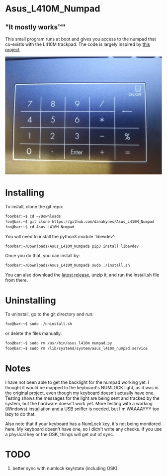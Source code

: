 <!----------------------------------------------------------------------------->
<!-- Filename: README.md                                       /          \  -->
<!-- Project : Asus_L410M_Numpad                              |     ()     | -->
<!-- Date    : 02/17/2019                                     |            | -->
<!-- Author  : Dana Hynes                                     |   \____/   | -->
<!-- License : WTFPLv2                                         \          /  -->
<!----------------------------------------------------------------------------->

# Asus_L410M_Numpad
## "It mostly works™"

This small program runs at boot and gives you access to the numpad that co-exists with the L410M trackpad.
The code is largely inspired by [this project](https://gitlab.com/Thraen/gx735_touchpad_numpad).

![](numpad.jpg)

# Installing

To install, clone the git repo:
```bash
foo@bar:~$ cd ~/Downloads
foo@bar:~$ git clone https://github.com/danahynes/Asus_L410M_Numpad
foo@bar:~$ cd Asus_L410M_Numpad
```

You will need to install the python3 module 'libevdev':
```bash
foo@bar:~/Downloads/Asus_L410M_Numpad$ pip3 install libevdev
```

Once you do that, you can install by:
```bash
foo@bar:~/Downloads/Asus_L410M_Numpad$ sudo ./install.sh
```
You can also download the [latest release](http://github.com/danahynes/Asus_L410M_Numpad/releases/latest), unzip it, and run the install.sh file from there.

# Uninstalling

To uninstall, go to the git directory and run:
```bash
foo@bar:~$ sudo ./uninstall.sh
```

or delete the files manually:
```bash
foo@bar:~$ sudo rm /usr/bin/asus_l410m_numpad.py
foo@bar:~$ sudo rm /lib/systemd/system/asus_l410m_numpad.service
```

# Notes

I have not been able to get the backlight for the numpad working yet. I thought it would be mapped to the keyboard's NUMLOCK light, as it was in [the original project](https://gitlab.com/Thraen/gx735_touchpad_numpad), even though my keyboard doesn't actually have one. Testing shows the messages for the light are being sent and tracked by the system, but the hardware doesn't work yet. More testing with a working (Windows) installation and a USB sniffer is needed, but I'm WAAAAYYY too lazy to do that.

Also note that if your keyboard has a NumLock key, it's not being monitored here. My keyboard doesn't have one, so I didn't write any checks. If you use a physical key or the OSK, things will get out of sync.

# TODO

1. better sync with numlock key/state (including OSK)
